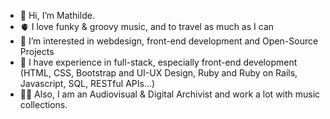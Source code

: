 - 👋 Hi, I’m Mathilde.
- 🫀 I love funky & groovy music, and to travel as much as I can
- 👀 I’m interested in webdesign, front-end development and Open-Source Projects
- 🌱 I have experience in full-stack, especially front-end development (HTML, CSS, Bootstrap and UI-UX Design, Ruby and Ruby on Rails, Javascript, SQL, RESTful APIs...)
- 👨‍🎤 Also, I am an Audiovisual & Digital Archivist and work a lot with music collections. 
<!-----
- 💞️ I’m looking to collaborate on Open-Source Projects, Artsy stuff and would love to keep learning about Web Accessibility
- 📫 How to reach me: clematilte@gmail.com
--->

